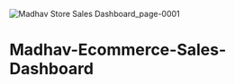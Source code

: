 ![Madhav Store Sales Dashboard_page-0001](https://github.com/user-attachments/assets/e469d601-ec49-486b-9ee9-4dbbc8a638d9)
# Madhav-Ecommerce-Sales-Dashboard
